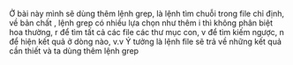 Ở bài này mình sẽ dùng thêm lệnh grep, là lệnh tìm chuỗi trong file chỉ định, về bản chất , lệnh grep có nhiều lựa chọn như thêm i thì không phân biệt hoa thường, r để tìm tất cả các file các thư mục con, v để tìm kiếm ngược, n để hiện kết quả ở dòng nào, v.v
Ý tưởng là lệnh file sẽ trả về những kết quả cần thiết và ta dùng thêm lệnh grep 
